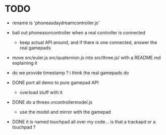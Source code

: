 # TODO
- rename is 'phoneasdaydreamcontroller.js'
- bail out phoneasvrcontroller when a real controller is connected
  - keep actual API around, and if there is one connected, answer the real gamepads
- move src/euler.js src/quaternion.js into src/three.js/ with a README.md explaining it
- do we provide timestamp ? i think the real gamepads do

- DONE port all demo to pure gamepad API
  - overload stuff with it
- DONE do a threex.vrcontrollermodel.js
  - use the model and mirror with the gamepad
- DONE it is named touchpad all over my code... is that a trackapd or a touchpad ?
